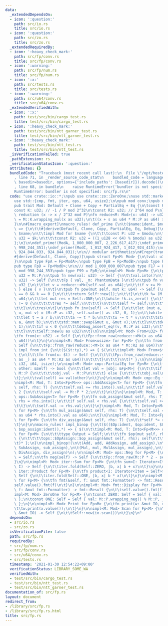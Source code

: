 ```yaml
---
data:
  _extendedDependsOn:
  - icon: ':question:'
    path: src/io.rs
    title: src/io.rs
  - icon: ':question:'
    path: src/zo.rs
    title: src/zo.rs
  _extendedRequiredBy:
  - icon: ':heavy_check_mark:'
    path: src/fp/conv.rs
    title: src/fp/conv.rs
  - icon: ':warning:'
    path: src/fp/num.rs
    title: src/fp/num.rs
  - icon: ':x:'
    path: src/tests.rs
    title: src/tests.rs
  - icon: ':warning:'
    path: src/u64/conv.rs
    title: src/u64/conv.rs
  _extendedVerifiedWith:
  - icon: ':x:'
    path: test/src/bin/cargo_test.rs
    title: test/src/bin/cargo_test.rs
  - icon: ':heavy_check_mark:'
    path: test/src/bin/ntt_garner_test.rs
    title: test/src/bin/ntt_garner_test.rs
  - icon: ':heavy_check_mark:'
    path: test/src/bin/ntt_test.rs
    title: test/src/bin/ntt_test.rs
  _isVerificationFailed: true
  _pathExtension: rs
  _verificationStatusIcon: ':question:'
  attributes: {}
  bundledCode: "Traceback (most recent call last):\n  File \"/opt/hostedtoolcache/Python/3.9.1/x64/lib/python3.9/site-packages/onlinejudge_verify/documentation/build.py\"\
    , line 71, in _render_source_code_stat\n    bundled_code = language.bundle(stat.path,\
    \ basedir=basedir, options={'include_paths': [basedir]}).decode()\n  File \"/opt/hostedtoolcache/Python/3.9.1/x64/lib/python3.9/site-packages/onlinejudge_verify/languages/user_defined.py\"\
    , line 68, in bundle\n    raise RuntimeError('bundler is not specified: {}'.format(path.as_posix()))\n\
    RuntimeError: bundler is not specified: src/fp.rs\n"
  code: "use crate::io::*;\npub use crate::zo::ZeroOne;\nuse std::marker::PhantomData;\n\
    use std::{cmp, fmt, iter, ops, u64, usize};\n\npub mod conv;\npub mod num;\n\n\
    pub trait Mod: Default + Clone + Copy + PartialEq + Eq {\n\tconst P: u32;\n\t\
    const K: u32; // -1 / P mod 2^32\n\tconst R2: u32; // 2^64 mod P\n}\n\n// montgomery\
    \ reduction (x -> x / 2^32 mod P)\nfn reduce<M: Mod>(x: u64) -> u32 {\n\tlet s\
    \ = M::K.wrapping_mul(x as u32);\n\t((x + s as u64 * M::P as u64) >> 32) as u32\n\
    }\n\n#[macro_export]\nmacro_rules! def_prime {\n\t($name:ident, $modu:expr, $k:expr)\
    \ => {\n\t\t#[derive(Default, Clone, Copy, PartialEq, Eq, Debug)]\n\t\tpub struct\
    \ $name;\n\t\timpl Mod for $name {\n\t\t\tconst P: u32 = $modu;\n\t\t\tconst K:\
    \ u32 = $k;\n\t\t\tconst R2: u32 = ((1_u128 << 64) % $modu) as u32;\n\t\t}\n\t\
    };\n}\n\ndef_prime!(ModA, 1_000_000_007, 2_226_617_417);\ndef_prime!(ModB, 998_244_353,\
    \ 998_244_351);\ndef_prime!(ModC, 1_012_924_417, 1_012_924_415);\ndef_prime!(ModD,\
    \ 924_844_033, 924_844_031);\n\n// modular arithmetics\n#[repr(transparent)]\n\
    #[derive(Default, Clone, Copy)]\npub struct Fp<M: Mod> {\n\tval: u32,\n\t_m: PhantomData<M>,\n\
    }\n\npub type FpA = Fp<ModA>;\npub type FpB = Fp<ModB>;\npub type FpC = Fp<ModC>;\n\
    pub type FpD = Fp<ModD>;\n\n/// mod 1_000_000_007\npub type F17 = FpA;\n\n///\
    \ mod 998_244_353\npub type F99 = FpB;\n\nimpl<M: Mod> Fp<M> {\n\tpub const P:\
    \ u32 = M::P;\n\tpub fn new(val: u32) -> Self {\n\t\tval.into()\n\t}\n\tfn from_raw(val:\
    \ u32) -> Self {\n\t\tFp { val, _m: PhantomData }\n\t}\n\tpub fn value(self) ->\
    \ u32 {\n\t\tlet v = reduce::<M>(self.val as u64);\n\t\tif v >= M::P { v - M::P\
    \ } else { v }\n\t}\n\tpub fn pow(mut self, mut k: u64) -> Self {\n\t\tif self.val\
    \ == 0 && k == 0 {\n\t\t\treturn Self::new(1);\n\t\t}\n\t\tk %= (M::P - 1) as\
    \ u64;\n\t\tlet mut res = Self::ONE;\n\t\twhile !k.is_zero() {\n\t\t\tif k % 2\
    \ != 0 {\n\t\t\t\tres *= self;\n\t\t\t}\n\t\t\tself *= self;\n\t\t\tk >>= 1;\n\
    \t\t}\n\t\tres\n\t}\n\tpub fn inv(self) -> Self {\n\t\tlet (mut a, mut b, mut\
    \ u, mut v) = (M::P as i32, self.value() as i32, 0, 1);\n\t\twhile b != 0 {\n\t\
    \t\tlet t = a / b;\n\t\t\ta -= t * b;\n\t\t\tu -= t * v;\n\t\t\tstd::mem::swap(&mut\
    \ a, &mut b);\n\t\t\tstd::mem::swap(&mut u, &mut v);\n\t\t}\n\t\tdebug_assert_eq!(a,\
    \ 1);\n\t\tif u < 0 {\n\t\t\tdebug_assert_eq!(v, M::P as i32);\n\t\t\tu += v;\n\
    \t\t}\n\t\tSelf::new(u as u32)\n\t}\n}\n\nimpl<M: Mod> From<u32> for Fp<M> {\n\
    \tfn from(x: u32) -> Self {\n\t\tFp::from_raw(reduce::<M>(x as u64 * M::R2 as\
    \ u64))\n\t}\n}\n\nimpl<M: Mod> From<usize> for Fp<M> {\n\tfn from(x: usize) ->\
    \ Self {\n\t\tFp::from_raw(reduce::<M>(x as u64 * M::R2 as u64))\n\t}\n}\n\nmacro_rules!\
    \ impl_from_int {\n\t($($t:ty),*) => { $(\n\t\timpl<M: Mod> From<$t> for Fp<M>\
    \ {\n\t\t\tfn from(x: $t) -> Self {\n\t\t\t\tFp::from_raw(reduce::<M>(x.rem_euclid(M::P\
    \ as _) as u64 * M::R2 as u64))\n\t\t\t}\n\t\t}\n\t)* };\n}\n\nimpl_from_int!(u64,\
    \ i32, i64, isize);\n\nimpl<M: Mod> cmp::PartialEq for Fp<M> {\n\tfn eq(&self,\
    \ other: &Self) -> bool {\n\t\tlet val = |obj: &Fp<M>| {\n\t\t\tif obj.val >=\
    \ M::P {\n\t\t\t\tobj.val - M::P\n\t\t\t} else {\n\t\t\t\tobj.val\n\t\t\t}\n\t\
    \t};\n\t\tval(self) == val(other)\n\t}\n}\n\nimpl<M: Mod> cmp::Eq for Fp<M> {}\n\
    \nimpl<M: Mod, T: Into<Fp<M>>> ops::AddAssign<T> for Fp<M> {\n\tfn add_assign(&mut\
    \ self, rhs: T) {\n\t\tself.val += rhs.into().val;\n\t\tif self.val >= M::P *\
    \ 2 {\n\t\t\tself.val -= M::P * 2;\n\t\t}\n\t}\n}\nimpl<M: Mod, T: Into<Fp<M>>>\
    \ ops::SubAssign<T> for Fp<M> {\n\tfn sub_assign(&mut self, rhs: T) {\n\t\tlet\
    \ rhs = rhs.into();\n\t\tif self.val < rhs.val {\n\t\t\tself.val += M::P * 2;\n\
    \t\t}\n\t\tself.val -= rhs.val;\n\t}\n}\nimpl<M: Mod, T: Into<Fp<M>>> ops::MulAssign<T>\
    \ for Fp<M> {\n\tfn mul_assign(&mut self, rhs: T) {\n\t\tself.val = reduce::<M>(self.val\
    \ as u64 * rhs.into().val as u64);\n\t}\n}\nimpl<M: Mod, T: Into<Fp<M>>> ops::DivAssign<T>\
    \ for Fp<M> {\n\tfn div_assign(&mut self, rhs: T) {\n\t\t*self *= rhs.into().inv();\n\
    \t}\n}\n\nmacro_rules! impl_binop {\n\t($(($Op:ident, $op:ident, $OpAssign:ident,\
    \ $op_assign:ident)),*) => { $(\n\t\timpl<M: Mod, T: Into<Fp<M>>> ops::$Op<T>\
    \ for Fp<M> {\n\t\t\ttype Output = Self;\n\t\t\tfn $op(mut self, rhs: T) -> Self\
    \ {\n\t\t\t\tops::$OpAssign::$op_assign(&mut self, rhs); self\n\t\t\t}\n\t\t}\n\
    \t)* };\n}\n\nimpl_binop!(\n\t(Add, add, AddAssign, add_assign),\n\t(Sub, sub,\
    \ SubAssign, sub_assign),\n\t(Mul, mul, MulAssign, mul_assign),\n\t(Div, div,\
    \ DivAssign, div_assign)\n);\n\nimpl<M: Mod> ops::Neg for Fp<M> {\n\ttype Output\
    \ = Self;\n\tfn neg(self) -> Self {\n\t\tFp::from_raw(M::P * 2 - self.val)\n\t\
    }\n}\n\nimpl<M: Mod> iter::Sum for Fp<M> {\n\tfn sum<I: Iterator<Item = Self>>(iter:\
    \ I) -> Self {\n\t\titer.fold(Self::ZERO, |b, x| b + x)\n\t}\n}\n\nimpl<M: Mod>\
    \ iter::Product for Fp<M> {\n\tfn product<I: Iterator<Item = Self>>(iter: I) ->\
    \ Self {\n\t\titer.fold(Self::ONE, |b, x| b * x)\n\t}\n}\n\nimpl<M: Mod> fmt::Debug\
    \ for Fp<M> {\n\tfn fmt(&self, f: &mut fmt::Formatter) -> fmt::Result {\n\t\t\
    self.value().fmt(f)\n\t}\n}\n\nimpl<M: Mod> fmt::Display for Fp<M> {\n\tfn fmt(&self,\
    \ f: &mut fmt::Formatter) -> fmt::Result {\n\t\tself.value().fmt(f)\n\t}\n}\n\n\
    impl<M: Mod> ZeroOne for Fp<M> {\n\tconst ZERO: Self = Self { val: 0, _m: PhantomData\
    \ };\n\tconst ONE: Self = Self { val: M::P.wrapping_neg() % M::P, _m: PhantomData\
    \ };\n}\n\nimpl<M: Mod> Print for Fp<M> {\n\tfn print(w: &mut IO, x: Self) {\n\
    \t\tw.print(x.value());\n\t}\n}\n\nimpl<M: Mod> Scan for Fp<M> {\n\tfn scan(io:\
    \ &mut IO) -> Self {\n\t\tSelf::new(io.scan())\n\t}\n}\n"
  dependsOn:
  - src/io.rs
  - src/zo.rs
  isVerificationFile: false
  path: src/fp.rs
  requiredBy:
  - src/fp/num.rs
  - src/fp/conv.rs
  - src/u64/conv.rs
  - src/tests.rs
  timestamp: '2021-01-30 12:54:22+09:00'
  verificationStatus: LIBRARY_SOME_WA
  verifiedWith:
  - test/src/bin/cargo_test.rs
  - test/src/bin/ntt_test.rs
  - test/src/bin/ntt_garner_test.rs
documentation_of: src/fp.rs
layout: document
redirect_from:
- /library/src/fp.rs
- /library/src/fp.rs.html
title: src/fp.rs
---
```

